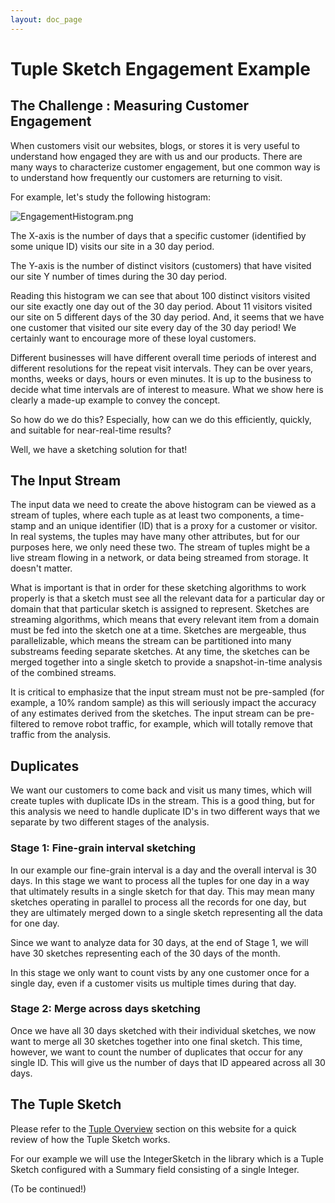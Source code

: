 ```yaml
---
layout: doc_page
---
```


# Tuple Sketch Engagement Example


## The Challenge : Measuring Customer Engagement
When customers visit our websites, blogs, or stores it is very useful to understand how engaged they are with us and our products.  There are many ways to characterize customer engagement, but one common way is to understand how frequently our customers are returning to visit.

For example, let's study the following histogram:

<img class="doc-img-full" src="{{site.docs_img_dir}}/tuple/EngagementHistogram.png" alt="EngagementHistogram.png" />

The X-axis is the number of days that a specific customer (identified by some unique ID) visits our site in a 30 day period.

The Y-axis is the number of distinct visitors (customers) that have visited our site Y number of times during the 30 day period. 

Reading this histogram we can see that about 100 distinct visitors visited our site exactly one day out of the 30 day period. About 11 visitors visited our site on 5 different days of the 30 day period. And, it seems that we have one customer that visited our site every day of the 30 day period!  We certainly want to encourage more of these loyal customers.

Different businesses will have different overall time periods of interest and different resolutions for the repeat visit intervals. They can be over years, months, weeks or days, hours or even minutes.  It is up to the business to decide what time intervals are of interest to measure. What we show here is clearly a made-up example to convey the concept.

So how do we do this?  Especially, how can we do this efficiently, quickly, and suitable for near-real-time results?

Well, we have a sketching solution for that!

## The Input Stream
The input data we need to create the above histogram can be viewed as a stream of tuples, where each tuple as at least two components, a time-stamp and an unique identifier (ID) that is a proxy for a customer or visitor.  In real systems, the tuples may have many other attributes, but for our purposes here, we only need these two.  The stream of tuples might be a live stream flowing in a network, or data being streamed from storage.  It doesn't matter.  

What is important is that in order for these sketching algorithms to work properly is that a sketch must see all the relevant data for a particular day or domain that that particular sketch is assigned to represent.  Sketches are streaming algorithms, which means that every relevant item from a domain must be fed into the sketch one at a time.  Sketches are mergeable, thus parallelizable, which means the stream can be partitioned into many substreams feeding separate sketches. At any time, the sketches can be merged together into a single sketch to provide a snapshot-in-time analysis of the combined streams.

It is critical to emphasize that the input stream must not be pre-sampled (for example, a 10% random sample) as this will seriously impact the accuracy of any estimates derived from the sketches.  The input stream can be pre-filtered to remove robot traffic, for example, which will totally remove that traffic from the analysis.

## Duplicates
We want our customers to come back and visit us many times, which will create tuples with duplicate IDs in the stream.  This is a good thing, but for this analysis we need to handle duplicate ID's in two different ways that we separate by two different stages of the analysis.

### Stage 1: Fine-grain interval sketching
In our example our fine-grain interval is a day and the overall interval is 30 days.  In this stage we want to process all the tuples for one day in a way that ultimately results in a single sketch for that day.  This may mean many sketches operating in parallel to process all the records for one day, but they are ultimately merged down to a single sketch representing all the data for one day.  

Since we want to analyze data for 30 days, at the end of Stage 1, we will have 30 sketches representing each of the 30 days of the month.

In this stage we only want to count vists by any one customer once for a single day, even if a customer visits us multiple times during that day.  

### Stage 2: Merge across days sketching
Once we have all 30 days sketched with their individual sketches, we now want to merge all 30 sketches together into one final sketch. This time, however, we want to count the number of duplicates that occur for any single ID.  This will give us the number of days that ID appeared across all 30 days.

## The Tuple Sketch
Please refer to the [Tuple Overview](https://datasketches.github.io/docs/Tuple/TupleOverview.html) section on this website for a quick review of how the Tuple Sketch works. 

For our example we will use the IntegerSketch in the library which is a Tuple Sketch configured with a Summary field consisting of a single Integer.   


(To be continued!)



 

